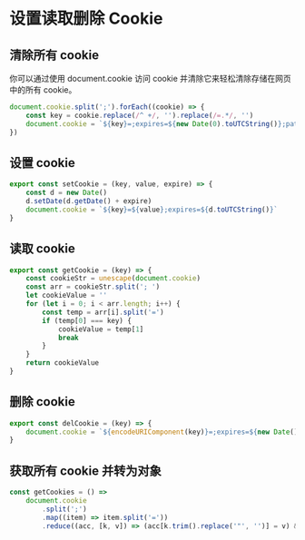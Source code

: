 # 设置读取删除 Cookie

## 清除所有 cookie

你可以通过使用 document.cookie 访问 cookie 并清除它来轻松清除存储在网页中的所有 cookie。

```jsx
document.cookie.split(';').forEach((cookie) => {
    const key = cookie.replace(/^ +/, '').replace(/=.*/, '')
    document.cookie = `${key}=;expires=${new Date(0).toUTCString()};path=/`
})
```

## 设置 cookie

```jsx
export const setCookie = (key, value, expire) => {
    const d = new Date()
    d.setDate(d.getDate() + expire)
    document.cookie = `${key}=${value};expires=${d.toUTCString()}`
}
```

## 读取 cookie

```jsx
export const getCookie = (key) => {
    const cookieStr = unescape(document.cookie)
    const arr = cookieStr.split('; ')
    let cookieValue = ''
    for (let i = 0; i < arr.length; i++) {
        const temp = arr[i].split('=')
        if (temp[0] === key) {
            cookieValue = temp[1]
            break
        }
    }
    return cookieValue
}
```

## 删除 cookie

```jsx
export const delCookie = (key) => {
    document.cookie = `${encodeURIComponent(key)}=;expires=${new Date()}`
}
```

## 获取所有 cookie 并转为对象

```jsx
const getCookies = () =>
    document.cookie
        .split(';')
        .map((item) => item.split('='))
        .reduce((acc, [k, v]) => (acc[k.trim().replace('"', '')] = v) && acc, {})
```
